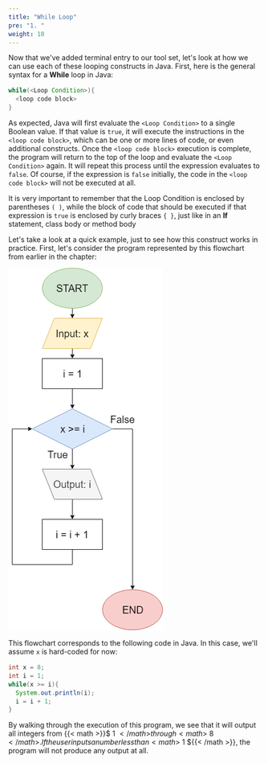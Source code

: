 ```yaml
---
title: "While Loop"
pre: "1. "
weight: 10
---
```


Now that we've added terminal entry to our tool set, let's look at how we can use each of these looping constructs in Java. First, here is the general syntax for a **While** loop in Java:

```java
while(<Loop Condition>){
  <loop code block>
}
```

As expected, Java will first evaluate the `<Loop Condition>` to a single Boolean value. If that value is `true`, it will execute the instructions in the `<loop code block>`, which can be one or more lines of code, or even additional constructs. Once the `<loop code block>` execution is complete, the program will return to the top of the loop and evaluate the `<Loop Condition>` again. It will repeat this process until the expression evaluates to `false`. Of course, if the expression is `false` initially, the code in the `<loop code block>` will not be executed at all. 

It is very important to remember that the Loop Condition is enclosed by parentheses `( )`, while the block of code that should be executed if that expression is `true` is enclosed by curly braces `{ }`, just like in an **If** statement, class body or method body

Let's take a look at a quick example, just to see how this construct works in practice. First, let's consider the program represented by this flowchart from earlier in the chapter:

![Looping Program Flowchart](/images/05-loop/5.2.countuploop.png)

This flowchart corresponds to the following code in Java. In this case, we'll assume `x` is hard-coded for now:

```java
int x = 8;
int i = 1;
while(x >= i){
  System.out.println(i);
  i = i + 1;
}
```

By walking through the execution of this program, we see that it will output all integers from {{< math >}}$ 1 ${{< /math >}} through {{< math >}}$ 8 ${{< /math >}}. If the user inputs a number less than {{< math >}}$ 1 ${{< /math >}}, the program will not produce any output at all. 